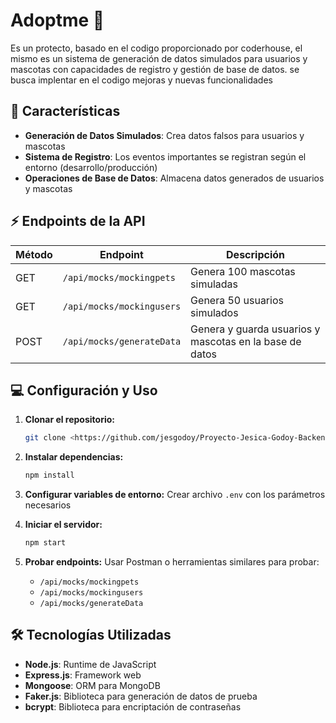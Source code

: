 # Adoptme 🐾

Es un protecto, basado en el codigo proporcionado por coderhouse, el mismo es un sistema de generación de datos simulados para usuarios y mascotas con capacidades de registro y gestión de base de datos. se busca implentar en el codigo mejoras y nuevas funcionalidades

## 🚀 Características

- **Generación de Datos Simulados**: Crea datos falsos para usuarios y mascotas
- **Sistema de Registro**: Los eventos importantes se registran según el entorno (desarrollo/producción)
- **Operaciones de Base de Datos**: Almacena datos generados de usuarios y mascotas

## ⚡ Endpoints de la API

| Método | Endpoint | Descripción |
|--------|----------|-------------|
| GET | `/api/mocks/mockingpets` | Genera 100 mascotas simuladas |
| GET | `/api/mocks/mockingusers` | Genera 50 usuarios simulados |
| POST | `/api/mocks/generateData` | Genera y guarda usuarios y mascotas en la base de datos |


## 💻 Configuración y Uso

1. **Clonar el repositorio:**
   ```bash
   git clone <https://github.com/jesgodoy/Proyecto-Jesica-Godoy-Backend-III.git>
   ```

2. **Instalar dependencias:**
   ```bash
   npm install
   ```

3. **Configurar variables de entorno:**
   Crear archivo `.env` con los parámetros necesarios

4. **Iniciar el servidor:**
   ```bash
   npm start
   ```

5. **Probar endpoints:**
   Usar Postman o herramientas similares para probar:
   -  `/api/mocks/mockingpets`
   -  `/api/mocks/mockingusers`
   -  `/api/mocks/generateData`


## 🛠 Tecnologías Utilizadas

- **Node.js**: Runtime de JavaScript
- **Express.js**: Framework web
- **Mongoose**: ORM para MongoDB
- **Faker.js**: Biblioteca para generación de datos de prueba
- **bcrypt**: Biblioteca para encriptación de contraseñas